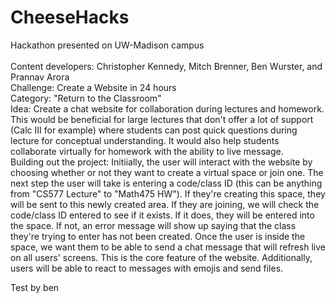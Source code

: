 # CheeseHacks
Hackathon presented on UW-Madison campus<br />
<br />
Content developers: Christopher Kennedy, Mitch Brenner, Ben Wurster, and Prannav Arora<br />
Challenge: Create a Website in 24 hours<br />
Category: "Return to the Classroom"<br />
Idea: Create a chat website for collaboration during lectures and homework. This would be beneficial for large lectures that don't offer a lot of support (Calc III for example) where students can post quick questions during lecture for conceptual understanding. It would also help students collaborate virtually for homework with the ability to live message.<br />
Building out the project: Initiially, the user will interact with the website by choosing whether or not they want to create a virtual space or join one. The next step the user will take is entering a code/class ID (this can be anything from "CS577 Lecture" to "Math475 HW"). If they're creating this space, they will be sent to this newly created area. If they are joining, we will check the code/class ID entered to see if it exists. If it does, they will be entered into the space. If not, an error message will show up saying that the class they're trying to enter has not been created. Once the user is inside the space, we want them to be able to send a chat message that will refresh live on all users' screens. This is the core feature of the website. Additionally, users will be able to react to messages with emojis and send files.

Test by ben
